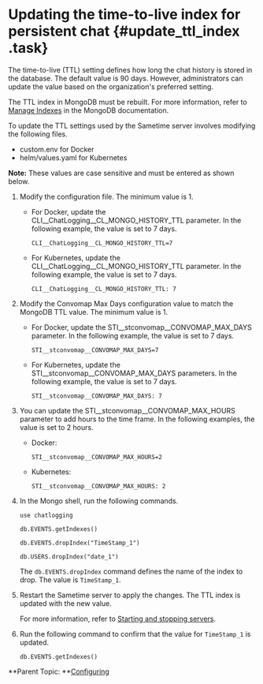 # Updating the time-to-live index for persistent chat {#update_ttl_index .task}

The time-to-live \(TTL\) setting defines how long the chat history is stored in the database. The default value is 90 days. However, administrators can update the value based on the organization's preferred setting.

The TTL index in MongoDB must be rebuilt. For more information, refer to [Manage Indexes](https://www.mongodb.com/docs/v4.4/tutorial/manage-indexes/#manage-indexes) in the MongoDB documentation.

To update the TTL settings used by the Sametime server involves modifying the following files.

-   custom.env for Docker
-   helm/values.yaml for Kubernetes

**Note:** These values are case sensitive and must be entered as shown below.

1.  Modify the configuration file. The minimum value is 1.

    -   For Docker, update the CLI\_\_ChatLogging\_\_CL\_MONGO\_HISTORY\_TTL parameter. In the following example, the value is set to 7 days.

        ``` {#codeblock_k3y_zdq_5tb}
        CLI__ChatLogging__CL_MONGO_HISTORY_TTL=7
        ```

    -   For Kubernetes, update the CLI\_\_ChatLogging\_\_CL\_MONGO\_HISTORY\_TTL parameter. In the following example, the value is set to 7 days.

        ``` {#codeblock_oft_k2q_5tb}
        CLI__ChatLogging__CL_MONGO_HISTORY_TTL: 7
        ```

2.  Modify the Convomap Max Days configuration value to match the MongoDB TTL value. The minimum value is 1.

    -   For Docker, update the STI\_\_stconvomap\_\_CONVOMAP\_MAX\_DAYS parameter. In the following example, the value is set to 7 days.

        ``` {#codeblock_igt_cfd_g5b}
        STI__stconvomap__CONVOMAP_MAX_DAYS=7
        ```

    -   For Kubernetes, update the STI\_\_stconvomap\_\_CONVOMAP\_MAX\_DAYS parameters. In the following example, the value is set to 7 days.

        ``` {#codeblock_jgt_cfd_g5b}
        STI__stconvomap__CONVOMAP_MAX_DAYS: 7
        ```

3.  You can update the STI\_\_stconvomap\_\_CONVOMAP\_MAX\_HOURS parameter to add hours to the time frame. In the following examples, the value is set to 2 hours.

    -   Docker:

        ``` {#codeblock_lt2_f2d_g5b}
        STI__stconvomap__CONVOMAP_MAX_HOURS=2
        ```

    -   Kubernetes:

        ``` {#codeblock_mt2_f2d_g5b}
        STI__stconvomap__CONVOMAP_MAX_HOURS: 2
        ```

4.  In the Mongo shell, run the following commands.

    ```
    use chatlogging
    ```

    ```
    db.EVENTS.getIndexes()
    ```

    ```
    db.EVENTS.dropIndex("TimeStamp_1")
    ```

    ``` {#codeblock_hyr_5h2_5yb}
    db.USERS.dropIndex("date_1")
    ```

    The `db.EVENTS.dropIndex` command defines the name of the index to drop. The value is `TimeStamp_1`.

5.  Restart the Sametime server to apply the changes. The TTL index is updated with the new value.

    For more information, refer to [Starting and stopping servers](https://help.hcltechsw.com/sametime/12/admin/starting_and_stopping_servers.html).

6.  Run the following command to confirm that the value for `TimeStamp_1` is updated.

    ```
    db.EVENTS.getIndexes()
    ```


**Parent Topic: **[Configuring](configuring.md)

